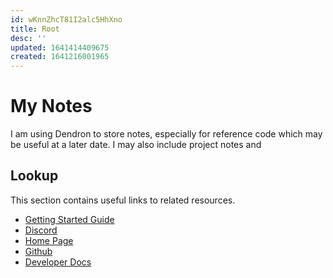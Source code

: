 ```yaml
---
id: wKnnZhcT81I2alc5HhXno
title: Root
desc: ''
updated: 1641414409675
created: 1641216001965
---
```

# My Notes

I am using Dendron to store notes, especially for reference code which may be useful at a later date. I may also include project notes and

## Lookup

This section contains useful links to related resources.

- [Getting Started Guide](https://link.dendron.so/6b25)
- [Discord](https://link.dendron.so/6b23)
- [Home Page](https://wiki.dendron.so/)
- [Github](https://link.dendron.so/6b24)
- [Developer Docs](https://docs.dendron.so/)
